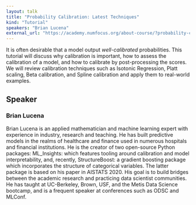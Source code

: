 ```yaml
---
layout: talk
title: "Probability Calibration: Latest Techniques"
kind: "Tutorial"
speakers: "Brian Lucena"
external_url: "https://academy.numfocus.org/about-course/?probability-calibration-latest-techniques"
---
```


It is often desirable that a model output *well-calibrated* probabilities.  This tutorial will discuss why calibration is important, how to assess the calibration of a model, and how to calibrate by post-processing the scores.  We will review calibration techniques such as Isotonic Regression, Platt scaling, Beta calibration, and Spline calibration and apply them to real-world examples.

## Speaker

### Brian Lucena

Brian Lucena is an applied mathematician and machine learning expert with experience in industry, research and teaching.  He has built predictive models in the realms of healthcare and finance used in numerous hospitals and financial institutions.  He is the creator of two open-source Python packages: ML_Insights: which features tooling around calibration and model interpretability, and, recently, StructureBoost: a gradient boosting package which incorporates the structure of categorical variables.  The latter package is based on his paper in AISTATS 2020.  His goal is to build bridges between the academic research and practicing data scientist communities.  He has taught at UC-Berkeley, Brown, USF, and the Metis Data Science bootcamp, and is a frequent speaker at conferences such as ODSC and MLConf.
